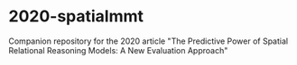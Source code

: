 # 2020-spatialmmt
Companion repository for the 2020 article "The Predictive Power of Spatial Relational Reasoning Models: A New Evaluation Approach"
